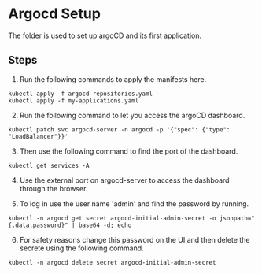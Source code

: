 # Argocd Setup

The folder is used to set up argoCD and its first application.

## Steps

1. Run the following commands to apply the manifests here.

```
kubectl apply -f argocd-repositories.yaml
kubectl apply -f my-applications.yaml
```

2. Run the following command to let you access the argoCD dashboard.

```
kubectl patch svc argocd-server -n argocd -p '{"spec": {"type": "LoadBalancer"}}'
```

3. Then use the following command to find the port of the dashboard.

```
kubectl get services -A
```

4. Use the external port on argocd-server to access the dashboard through the
browser.

5. To log in use the user name 'admin' and find the password by running.

```
kubectl -n argocd get secret argocd-initial-admin-secret -o jsonpath="{.data.password}" | base64 -d; echo
```

6. For safety reasons change this password on the UI and then delete the
secrete using the following command.

```
kubectl -n argocd delete secret argocd-initial-admin-secret
```